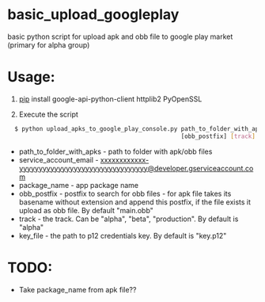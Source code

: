 # basic_upload_googleplay
basic python script for upload apk and obb file to google play market (primary for alpha group)

# Usage:

1. [pip](https://pip.pypa.io/en/latest/installing.html) install google-api-python-client httplib2 PyOpenSSL

2. Execute the script

```bash
  $ python upload_apks_to_google_play_console.py path_to_folder_with_apks [--recursive] service_account package_name
                                                 [obb_postfix] [track] [key_file]
```

  * path_to_folder_with_apks - path to folder with apk/obb files
  * service_account_email - xxxxxxxxxxxx-yyyyyyyyyyyyyyyyyyyyyyyyyyyyyyyyy@developer.gserviceaccount.com
  * package_name - app package name
  * obb_postfix - postfix to search for obb files - for apk file takes its basename without extension and append this postfix, if the file exists it upload as obb file. By default "main.obb"
  * track - the track. Can be "alpha", "beta", "production". By default is "alpha"
  * key_file - the path to p12 credentials key. By default is "key.p12"

# TODO:

* Take package_name from apk file??